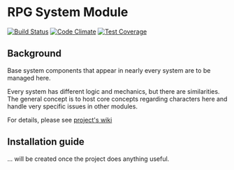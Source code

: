 # RPG System Module
[![Build Status](https://travis-ci.org/mikron-ia/rpg-hub-system.svg?branch=master)](https://travis-ci.org/mikron-ia/rpg-hub-system)
[![Code Climate](https://codeclimate.com/github/mikron-ia/rpg-hub-system/badges/gpa.svg)](https://codeclimate.com/github/mikron-ia/rpg-hub-system)
[![Test Coverage](https://codeclimate.com/github/mikron-ia/rpg-hub-system/badges/coverage.svg)](https://codeclimate.com/github/mikron-ia/rpg-hub-system/coverage)

## Background
Base system components that appear in nearly every system are to be managed here.

Every system has different logic and mechanics, but there are similarities. The general concept is to host core concepts regarding characters here and handle very specific issues in other modules. 

For details, please see [project's wiki](https://github.com/mikron-ia/rpg-hub-system/wiki)

## Installation guide
... will be created once the project does anything useful.
